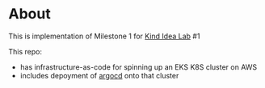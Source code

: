 # About
This is implementation of Milestone 1 for [Kind Idea Lab](https://www.kindservices.co.uk/idea-lab ) #1

This repo:
 * has infrastructure-as-code for spinning up an EKS K8S cluster on AWS
 * includes depoyment of [argocd](https://argo-cd.readthedocs.io/en/stable/) onto that cluster

